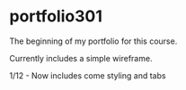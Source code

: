 # portfolio301

The beginning of my portfolio for this course.

Currently includes a simple wireframe.

1/12 - Now includes come styling and tabs
